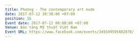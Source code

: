 ```yaml
---
title: Phượng - The contemporary art nude
date: 2017-07-12 10:38:00 +07:00
position: 16
Event date: 2017-07-12 00:00:00 +07:00
Venue: Bảo tàng Mỹ thuật Việt Nam
Event URL: https://www.facebook.com/events/349349595482878/
---
```


